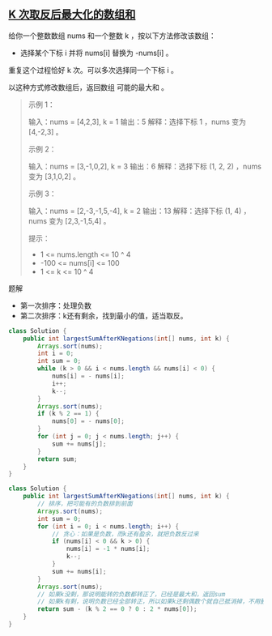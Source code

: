 ## [K 次取反后最大化的数组和](https://leetcode-cn.com/problems/maximize-sum-of-array-after-k-negations/)

给你一个整数数组 nums 和一个整数 k ，按以下方法修改该数组：

- 选择某个下标 i 并将 nums[i] 替换为 -nums[i] 。

重复这个过程恰好 k 次。可以多次选择同一个下标 i 。

以这种方式修改数组后，返回数组 可能的最大和 。

> 示例 1：
>
> 输入：nums = [4,2,3], k = 1
> 输出：5
> 解释：选择下标 1 ，nums 变为 [4,-2,3] 。
>
> 示例 2：
>
> 输入：nums = [3,-1,0,2], k = 3
> 输出：6
> 解释：选择下标 (1, 2, 2) ，nums 变为 [3,1,0,2] 。
>
> 示例 3：
>
> 输入：nums = [2,-3,-1,5,-4], k = 2
> 输出：13
> 解释：选择下标 (1, 4) ，nums 变为 [2,3,-1,5,4] 。
>
>
> 提示：
>
> - 1 <= nums.length <= 10 ^ 4
> - -100 <= nums[i] <= 100
> - 1 <= k <= 10 ^ 4

题解

- 第一次排序：处理负数
- 第二次排序：k还有剩余，找到最小的值，适当取反。

```java
class Solution {
    public int largestSumAfterKNegations(int[] nums, int k) {
        Arrays.sort(nums);
        int i = 0;
        int sum = 0;
        while (k > 0 && i < nums.length && nums[i] < 0) {
            nums[i] = - nums[i];
            i++;
            k--;
        }
        Arrays.sort(nums);
        if (k % 2 == 1) {
            nums[0] = - nums[0];
        }
        for (int j = 0; j < nums.length; j++) {
            sum += nums[j];
        }
        return sum;
    }
}

class Solution {
    public int largestSumAfterKNegations(int[] nums, int k) {
        // 排序，把可能有的负数排到前面
        Arrays.sort(nums);
        int sum = 0;
        for (int i = 0; i < nums.length; i++) {
            // 贪心：如果是负数，而k还有盈余，就把负数反过来
            if (nums[i] < 0 && k > 0) {
                nums[i] = -1 * nums[i];
                k--;
            }
            sum += nums[i];
        }
        Arrays.sort(nums);
        // 如果k没剩，那说明能转的负数都转正了，已经是最大和，返回sum
        // 如果k有剩，说明负数已经全部转正，所以如果k还剩偶数个就自己抵消掉，不用删减，如果k还剩奇数个就减掉2倍最小正数。
        return sum - (k % 2 == 0 ? 0 : 2 * nums[0]); 
    }
}
```

